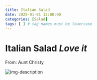 ```yaml
---
title: Italian Salad
date: 2025-01-01 12:00:00
categories: [Salad]
tags: [ ] # tag names must be lowercase
---
```


# Italian Salad *Love it*
From: Aunt Christy

![img-description](https://pbs.twimg.com/media/GgopusDXwAAW4eC?format=jpg&name=900x900)